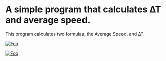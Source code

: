 # A simple program that calculates ∆T and average speed.

This program calculates two formulas, the Average Speed, and ∆T.

[![Foo](https://media.discordapp.net/attachments/955956628304318505/956537053510795304/unknown.png)]()

[![Foo](https://media.discordapp.net/attachments/955956628304318505/956537137434599495/unknown.png)]()
